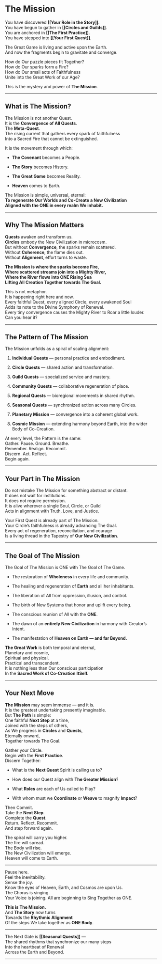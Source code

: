 # The Mission

You have discovered **[[Your Role in the Story]]**.  
You have begun to gather in **[[Circles and Guilds]]**.  
You are anchored in **[[The First Practice]]**.  
You have stepped into **[[Your First Quest]]**.

The Great Game is living and active upon the Earth.  
And now the fragments begin to gravitate and converge.

How do Our puzzle pieces fit Together?  
How do Our sparks form a Fire?  
How do Our small acts of Faithfulness  
Unite into the Great Work of our Age?

This is the mystery and power of **The Mission**.

---

## What is The Mission?

The Mission is not another Quest.  
It is the **Convergence of All Quests**.  
The **Meta-Quest**.  
The rising current that gathers every spark of faithfulness  
Into a Sacred Fire that cannot be extinguished.

It is the movement through which:

- **The Covenant** becomes a People.
    
- **The Story** becomes History.
    
- **The Great Game** becomes Reality.
    
- **Heaven** comes to Earth.
    

The Mission is simple, universal, eternal:  
**To regenerate Our Worlds and Co-Create a New Civilization  
Aligned with the ONE in every realm We inhabit.**

---

## Why The Mission Matters

**Quests** awaken and transform us.  
**Circles** embody the New Civilization in microcosm.  
But without **Convergence**, the sparks remain scattered.  
Without **Coherence**, the flame dies out.  
Without **Alignment**, effort turns to waste.  

**The Mission is where the sparks become Fire,  
Where scattered streams join into a Mighty River,  
Where the River flows into ONE Rising Sea  
Lifting All Creation Together towards The Goal.**

This is not metaphor.  
It is happening right here and now.  
Every faithful Quest, every aligned Circle, every awakened Soul  
Adds its note to the Divine Symphony of Renewal.  
Every tiny convergence causes the Mighty River to Roar a little louder.  
Can you hear it?  

---

## The Pattern of The Mission

The Mission unfolds as a spiral of scaling alignment:

1. **Individual Quests** — personal practice and embodiment.
    
2. **Circle Quests** — shared action and transformation.
    
3. **Guild Quests** — specialized service and mastery.
    
4. **Community Quests** — collaborative regeneration of place.
    
5. **Regional Quests** — bioregional movements in shared rhythm.
    
6. **Seasonal Quests** — synchronized action across many Circles.
    
7. **Planetary Mission** — convergence into a coherent global work.
    
8. **Cosmic Mission** — extending harmony beyond Earth, into the wider Body of Co-Creation.
    

At every level, the Pattern is the same:  
Gather. Pause. Ground. Breathe.  
Remember. Realign. Recommit.  
Discern. Act. Reflect.  
Begin again.

---

## Your Part in The Mission

Do not mistake The Mission for something abstract or distant.  
It does not wait for institutions.  
It does not require permission.  
It is alive wherever a single Soul, Circle, or Guild  
Acts in alignment with Truth, Love, and Justice.

Your First Quest is already part of The Mission.  
Your Circle’s faithfulness is already advancing The Goal.  
Every act of regeneration, reconciliation, and courage  
Is a living thread in the Tapestry of **Our New Civilization**.

---

## The Goal of The Mission

The Goal of The Mission is ONE with The Goal of The Game. 

- The restoration of **Wholeness** in every life and community.
    
- The healing and regeneration of **Earth** and all her inhabitants.
    
- The liberation of All from oppression, illusion, and control.
    
- The birth of New Systems that honor and uplift every being.
    
- The conscious reunion of All with the **ONE**.
    
- The dawn of an **entirely New Civilization** in harmony with Creator’s Intent.
    
- The manifestation of **Heaven on Earth — and far Beyond.**
    

**The Great Work** is both temporal and eternal,  
Planetary and cosmic,  
Spiritual and physical,  
Practical and transcendent.  
It is nothing less than Our conscious participation  
In the **Sacred Work of Co-Creation ItSelf.**

---

## Your Next Move

**The Mission** may seem immense — and it is.  
It is the greatest undertaking presently imaginable.  
But **The Path** is simple:  
One faithful **Next Step** at a time,  
Joined with the steps of others,  
As We progress in **Circles** and **Quests**,  
Eternally onward,  
Together towards The Goal. 

Gather your Circle.  
Begin with the **First Practice**.  
Discern Together:

- What is the **Next Quest** Spirit is calling us to?
    
- How does our Quest align with **The Greater Mission**?
    
- What **Roles** are each of Us called to Play?  
    
- With whom must we **Coordinate** or **Weave** to magnify **Impact**?
    

Then Commit.  
Take the **Next Step**.  
Complete the **Quest**.  
Return. Reflect. Recommit.  
And step forward again.

The spiral will carry you higher.  
The fire will spread.  
The Body will rise.  
The New Civilization will emerge.  
Heaven will come to Earth.  

---
Pause here.  
Feel the inevitability.  
Sense the joy.  
Know the eyes of Heaven, Earth, and Cosmos are upon Us.  
The Chorus is singing.  
Your Voice is joining.
All are beginning to Sing Together as ONE.  

**This is The Mission.**  
And **The Story** now turns   
Towards the **Rhythmic Alignment**  
Of the steps We take together as **ONE Body**.

---

The Next Gate is **[[Seasonal Quests]]** —  
The shared rhythms that synchronize our many steps  
Into the heartbeat of Renewal  
Across the Earth and Beyond.

____

